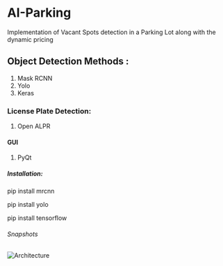 # AI-Parking
Implementation of Vacant Spots detection in a Parking Lot along with the dynamic pricing

## Object Detection Methods :
1. Mask RCNN
2. Yolo
3. Keras

### License Plate Detection: 
1. Open ALPR

#### GUI
1. PyQt

##### Installation:

 pip install mrcnn
 
 pip install yolo
 
 pip install tensorflow
 
 
###### Snapshots
![Architecture](https://user-images.githubusercontent.com/48072989/72577980-7dc5a000-3889-11ea-9543-5005886949b4.png)

 


